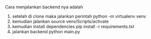 Cara menjalankan backend nya adalah

1. setelah di clone maka jalankan perintah
   python -m virtualenv venv
2. kemudian jalankan
   source venv/Scripts/activate
3. kemudian install dependencies
   pip install -r requirements.txt
4. jalankan backend
   python main.py
